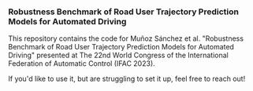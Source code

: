 ### Robustness Benchmark of Road User Trajectory Prediction Models for Automated Driving

This repository contains the code for Muñoz Sánchez et al. "Robustness Benchmark of Road User Trajectory Prediction Models for Automated Driving" presented at The 22nd World Congress of the International Federation of Automatic Control (IFAC 2023).

If you'd like to use it, but are struggling to set it up, feel free to reach out!